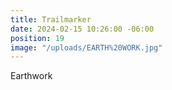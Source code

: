 ```yaml
---
title: Trailmarker
date: 2024-02-15 10:26:00 -06:00
position: 19
image: "/uploads/EARTH%20WORK.jpg"
---
```


Earthwork